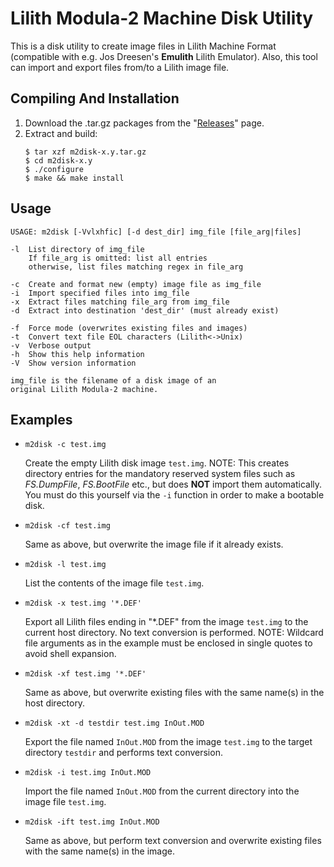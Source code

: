 # Lilith Modula-2 Machine Disk Utility
This is a disk utility to create image files in Lilith Machine Format (compatible with e.g. Jos Dreesen's **Emulith** Lilith Emulator). Also, this tool can import and export files from/to a Lilith image file.

## Compiling And Installation
1. Download the .tar.gz packages from the "[Releases](https://github.com/ghoss/m2disk/releases)" page.
2. Extract and build:
    ```
    $ tar xzf m2disk-x.y.tar.gz
    $ cd m2disk-x.y
    $ ./configure
    $ make && make install
    ```

## Usage
```
USAGE: m2disk [-Vvlxhfic] [-d dest_dir] img_file [file_arg|files]

-l	List directory of img_file
	If file_arg is omitted: list all entries
	otherwise, list files matching regex in file_arg

-c	Create and format new (empty) image file as img_file
-i	Import specified files into img_file
-x	Extract files matching file_arg from img_file
-d	Extract into destination 'dest_dir' (must already exist)

-f	Force mode (overwrites existing files and images)
-t	Convert text file EOL characters (Lilith<->Unix)
-v	Verbose output
-h	Show this help information
-V	Show version information

img_file is the filename of a disk image of an
original Lilith Modula-2 machine.
```

## Examples
* ```m2disk -c test.img```

  Create the empty Lilith disk image ```test.img```. NOTE: This creates directory entries for the mandatory reserved system files such as *FS.DumpFile*, *FS.BootFile* etc., but does **NOT** import them automatically. You must do this yourself via the ```-i``` function in order to make a bootable disk.

* ```m2disk -cf test.img```

  Same as above, but overwrite the image file if it already exists.

* ```m2disk -l test.img```

  List the contents of the image file ```test.img```.

* ```m2disk -x test.img '*.DEF'```

  Export all Lilith files ending in "*.DEF" from the image ```test.img``` to the current host directory. No text conversion is performed. NOTE: Wildcard file arguments as in the example must be enclosed in single quotes to avoid shell expansion.

* ```m2disk -xf test.img '*.DEF'```

  Same as above, but overwrite existing files with the same name(s) in the host directory.

* ```m2disk -xt -d testdir test.img InOut.MOD```

  Export the file named ```InOut.MOD``` from the image ```test.img``` to the target directory ```testdir``` and performs text conversion.

* ```m2disk -i test.img InOut.MOD```

  Import the file named ```InOut.MOD``` from the current directory into the image file ```test.img```. 

* ```m2disk -ift test.img InOut.MOD```

  Same as above, but perform text conversion and overwrite existing files with the same name(s) in the image. 